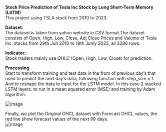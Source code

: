 <b>Stock Price Prediction of Tesla Inc Stock by Long Short-Term Memory (LSTM)</b><br>
This project using TSLA stock from 2010 to 2023.

<b>Dataset:</b><br>
The dataset is taken from yahoo website in CSV format.The dataset consists of Open, High, Low, Close, Adj Close Prices and Valume of Tesla Inc. stocks from 29th Jun 2010 to 19th Junly 2023, all 3286 rows.<br>

<b>Indicator:</b><br>
Stock traders mainly use OHLC (Open, High, Low, Close) for prediction.<br>

<b>Processing</b><br>
Start to transform training and test data in the from of previous day’s that used to predict the next day’s data, following function with step_size = 1.
And to reshape the data to input for the LSTM model. In this case 2 stacked LSTM layers. to run in a mean squared error (MSE) and training by Adam algorithm. <br>

![image](https://github.com/Kanangnut/LSTM-Networks-for-Stock-Price-Prediction-OHLC-Indicator/assets/130201193/18cc2dc8-dadd-4891-a44c-11b1204105a8)


Finally, we plot the Original OHCL dataset with Forecast OHCL values, the red line show forecast values of the next 90 days.<br>
![image](https://github.com/Kanangnut/LSTM-Stock-Price-Prediction-OHLC-Indicator/assets/130201193/82554d49-7128-445e-8223-dd0181ae0bd9)


